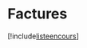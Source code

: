 # Factures

[!include[listeencours](factures.listeencours.autogen.md)]
















































































